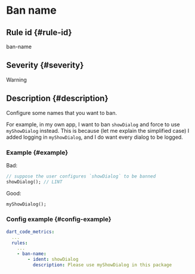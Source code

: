 # Ban name

## Rule id {#rule-id}

ban-name

## Severity {#severity}

Warning

## Description {#description}

Configure some names that you want to ban.

For example, in my own app, I want to ban `showDialog` and force to use `myShowDialog` instead. This is because (let me explain the simplified case) I added logging in `myShowDialog`, and I do want every dialog to be logged.

### Example {#example}

Bad:

```dart
// suppose the user configures `showDialog` to be banned
showDialog(); // LINT
```

Good:

```dart
myShowDialog();
```

### Config example {#config-example}

```yaml
dart_code_metrics:
  ...
  rules:
    ...
    - ban-name:
        - ident: showDialog
          description: Please use myShowDialog in this package
```
